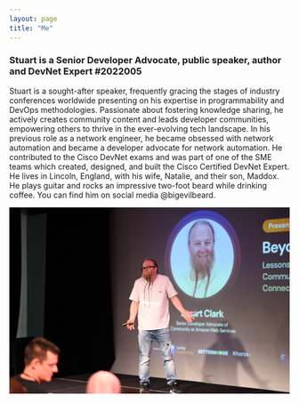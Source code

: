 ```yaml
---
layout: page
title: "Me"
---
```


### Stuart is a Senior Developer Advocate, public speaker, author and DevNet Expert #2022005

Stuart is a sought-after speaker, frequently gracing the stages of industry conferences worldwide presenting on his expertise in programmability and DevOps methodologies. Passionate about fostering knowledge sharing, he actively creates community content and leads developer communities, empowering others to thrive in the ever-evolving tech landscape. In his previous role as a network engineer, he became obsessed with network automation and became a developer advocate for network automation. He contributed to the Cisco DevNet exams and was part of one of the SME teams which created, designed, and built the Cisco Certified DevNet Expert. He lives in Lincoln, England, with his wife, Natalie, and their son, Maddox. He plays guitar and rocks an impressive two-foot beard while drinking coffee. You can find him on social media @bigevilbeard.

![CiscoLivee](./IMG_8029.jpeg)
